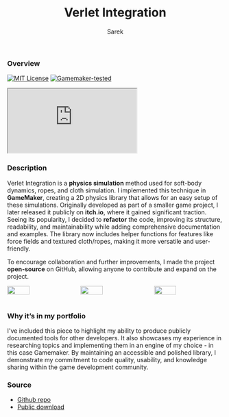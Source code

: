 ﻿---
title: Verlet Integration
author: Sarek
layout: page
---

### Overview
[![MIT License](https://img.shields.io/badge/License-MIT-green.svg)](https://github.com/sareklambert/gms-verlet-integration/blob/main/LICENSE)
[![Gamemaker-tested](https://img.shields.io/badge/GameMaker-orange?style=flat&logo=gamemaker&label=Made%20with)](https://gamemaker.io)

<iframe src="https://www.youtube.com/embed/Qcp4IX7KipI?si=X_U88j1Y7RCK9FOX" allow="autoplay; encrypted-media; fullscreen;"></iframe>

<br>

### Description
Verlet Integration is a **physics simulation** method used for soft-body dynamics, ropes, and cloth simulation.
I implemented this technique in **GameMaker**, creating a 2D physics library that allows for an easy setup of these simulations.
Originally developed as part of a smaller game project, I later released it publicly on **itch.io**,
where it gained significant traction. Seeing its popularity, I decided to **refactor** the code, improving its structure,
readability, and maintainability while adding comprehensive documentation and examples.
The library now includes helper functions for features like force fields and textured cloth/ropes,
making it more versatile and user-friendly.

To encourage collaboration and further improvements, I made the project **open-source** on GitHub,
allowing anyone to contribute and expand on the project.

<div style="display: flex; justify-content: space-between; gap: 10px;">
    <img src="../../../assets/images/verlet integration/screenshot1.png" style="width: 32%; height: auto;">
    <img src="../../../assets/images/verlet integration/screenshot2.png" style="width: 32%; height: auto;">
    <img src="../../../assets/images/verlet integration/screenshot3.png" style="width: 32%; height: auto;">
</div>

<br>

### Why it’s in my portfolio
I've included this piece to highlight my ability to produce publicly documented tools for other developers.
It also showcases my experience in researching topics and implementing them in an
engine of my choice - in this case Gamemaker.
By maintaining an accessible and polished library, I demonstrate my commitment to code quality, usability,
and knowledge sharing within the game development community.

### Source
* [Github repo](https://github.com/sareklambert/gms-verlet-integration)
* [Public download](https://jamjamteam.itch.io/verlet-integration-gamemake-studio-2)
